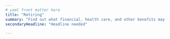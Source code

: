 ```yaml
---
# yaml front matter here
title: "Retiring"
summary: "Find out what financial, health care, and other benefits may be available as you enter this next phase of your life."
secondaryHeadline: "Headline needed"

---
```

